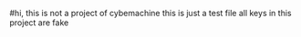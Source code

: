 #hi, this is not a project of cybemachine
this is just a test file all keys in this project are fake